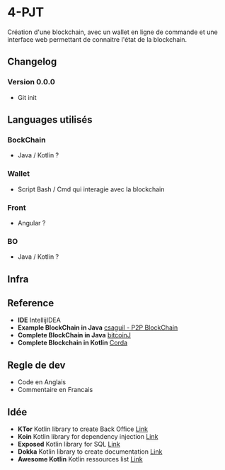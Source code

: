 # 4-PJT

Création d'une blockchain, avec un wallet en ligne de commande et une interface web permettant de connaitre l'état de la blockchain.

## Changelog

### Version 0.0.0

* Git init

## Languages utilisés

### BockChain

* Java / Kotlin ?

### Wallet

* Script Bash / Cmd qui interagie avec la blockchain

### Front

* Angular ? 

### BO

* Java / Kotlin ? 

## Infra 

## Reference

* **IDE** IntellijIDEA
* **Example BlockChain in Java** [csaguil - P2P BlockChain](https://github.com/csaguil/p2p-blockchain)
* **Complete BlockChain in Java** [bitcoinJ](https://bitcoinj.github.io)
* **Complete Blockchain in Kotlin** [Corda](https://github.com/corda/corda)

## Regle de dev

* Code en Anglais
* Commentaire en Francais

## Idée

* **KTor** Kotlin library to create Back Office [Link](https://ktor.io/)
* **Koin** Kotlin library for dependency injection [Link](https://github.com/InsertKoinIO/koin)
* **Exposed** Kotlin library for SQL [Link](https://github.com/jetbrains/Exposed)
* **Dokka** Kotlin library to create documentation [Link](https://github.com/Kotlin/dokka)
* **Awesome Kotlin** Kotlin ressources list [Link](https://github.com/KotlinBy/awesome-kotlin)


